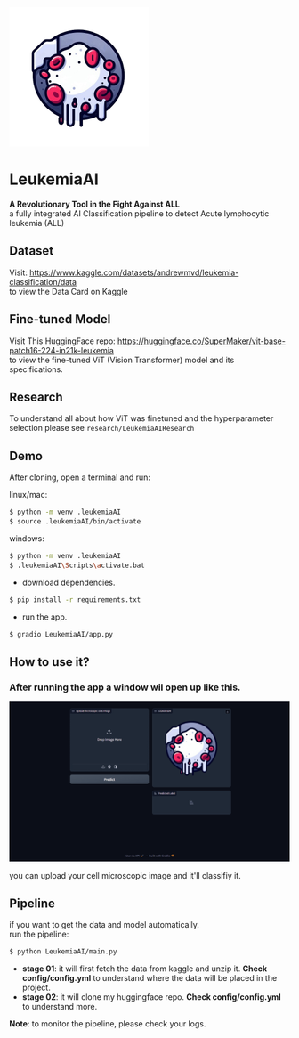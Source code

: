 <img src="demo/LuekemiaAI.png" alt="LuekemiaAI" style="width: 250px;">

# **LeukemiaAI**

**A Revolutionary Tool in the Fight Against ALL** <br>
a fully integrated AI Classification pipeline to detect Acute lymphocytic leukemia (ALL)

## **Dataset**
Visit: https://www.kaggle.com/datasets/andrewmvd/leukemia-classification/data <br>
to view the Data Card on Kaggle

## **Fine-tuned Model**
Visit This HuggingFace repo: https://huggingface.co/SuperMaker/vit-base-patch16-224-in21k-leukemia <br>
to view the fine-tuned ViT (Vision Transformer) model and its specifications.

## **Research**
To understand all about how ViT was finetuned and the hyperparameter selection please see `research/LeukemiaAIResearch`

## **Demo**

After cloning, open a terminal and run:

linux/mac:
```bash
$ python -m venv .leukemiaAI
$ source .leukemiaAI/bin/activate
```
windows:
```bash
$ python -m venv .leukemiaAI
$ .leukemiaAI\Scripts\activate.bat
```

* download dependencies.

```bash
$ pip install -r requirements.txt
```

* run the app.

```bash
$ gradio LeukemiaAI/app.py
```
## How to use it?

### After running the app a window wil open up like this.
![running application](demo/model_demo.gif)

you can upload your cell microscopic image and it'll classifiy it. <br>


## **Pipeline**

if you want to get the data and model automatically. <br>
run the pipeline:

```bash
$ python LeukemiaAI/main.py
```

* **stage 01**: it will first fetch the data from kaggle and unzip it. **Check config/config.yml** to understand where the data will be placed in the project.
* **stage 02**: it will clone my huggingface repo. **Check config/config.yml** to understand more.

**Note**: to monitor the pipeline, please check your logs.
